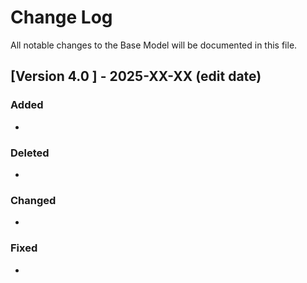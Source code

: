 # Change Log
All notable changes to the Base Model will be documented in this file.
 
 
 
## [Version 4.0 ] - 2025-XX-XX (edit date)
  
 
### Added

 -
 
### Deleted

 -
 
### Changed
  
- 
 
### Fixed
 
- 
